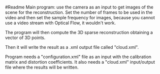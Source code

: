 #Readme
Main program: use the camera as an input to get images of the scene for the reconstruction.
Set the number of frames to be used in the video and then set the sample frequency for 
images, because you cannot use a video stream with Optical Flow, it wouldn't work.

The program will then compute the 3D sparse reconstruction obtaining a vector of 3D points.

Then it will write the result as a .xml output file called "cloud.xml".

Program needs a "configuration.xml" file as an input with the calibration matrix and
distortion coefficients.
It also needs a "cloud.xml" input/output file where the results will be written.
